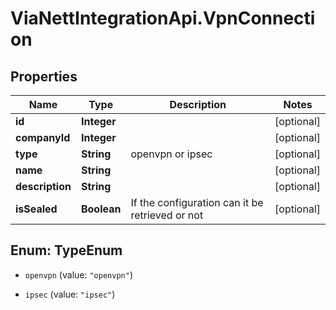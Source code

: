 # ViaNettIntegrationApi.VpnConnection

## Properties
Name | Type | Description | Notes
------------ | ------------- | ------------- | -------------
**id** | **Integer** |  | [optional] 
**companyId** | **Integer** |  | [optional] 
**type** | **String** | openvpn or ipsec | [optional] 
**name** | **String** |  | [optional] 
**description** | **String** |  | [optional] 
**isSealed** | **Boolean** | If the configuration can it be retrieved or not | [optional] 


<a name="TypeEnum"></a>
## Enum: TypeEnum


* `openvpn` (value: `"openvpn"`)

* `ipsec` (value: `"ipsec"`)




